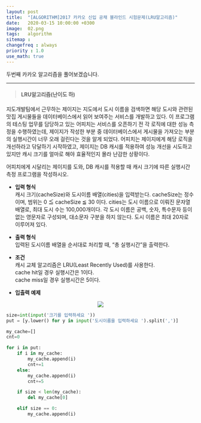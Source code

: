 ```yaml
---
layout: post
title:  "[ALGORITHM]2017 카카오 신입 공채 블라인드 시험문제(LRU알고리즘)"
date:   2020-03-15 10:00:00 +0300
image:  02.png
tags:   algorithm
sitemap :
changefreq : always
priority : 1.0
use_math: true
---
```



두번째 카카오 알고리즘을 풀어보겠습니다.

----------

> #### LRU알고리즘(난이도 하)

지도개발팀에서 근무하는 제이지는 지도에서 도시 이름을 검색하면 해당 도시와 관련된 맛집 게시물들을 데이터베이스에서 읽어 보여주는 서비스를 개발하고 있다. 이 프로그램의 테스팅 업무를 담당하고 있는 어피치는 서비스를 오픈하기 전 각 로직에 대한 성능 측정을 수행하였는데, 제이지가 작성한 부분 중 데이터베이스에서 게시물을 가져오는 부분의 실행시간이 너무 오래 걸린다는 것을 알게 되었다. 어피치는 제이지에게 해당 로직을 개선하라고 닦달하기 시작하였고, 제이지는 DB 캐시를 적용하여 성능 개선을 시도하고 있지만 캐시 크기를 얼마로 해야 효율적인지 몰라 난감한 상황이다.  

어피치에게 시달리는 제이지를 도와, DB 캐시를 적용할 때 캐시 크기에 따른 실행시간 측정 프로그램을 작성하시오.


* **입력 형식**  
캐시 크기(cacheSize)와 도시이름 배열(cities)을 입력받는다.
cacheSize는 정수이며, 범위는 0 ≦ cacheSize ≦ 30 이다.
cities는 도시 이름으로 이뤄진 문자열 배열로, 최대 도시 수는 100,000개이다.
각 도시 이름은 공백, 숫자, 특수문자 등이 없는 영문자로 구성되며, 대소문자 구분을 하지 않는다. 도시 이름은 최대 20자로 이루어져 있다.  


* **출력 형식**  
입력된 도시이름 배열을 순서대로 처리할 때, “총 실행시간”을 출력한다.  


* **조건**  
캐시 교체 알고리즘은 LRU(Least Recently Used)를 사용한다.  
cache hit일 경우 실행시간은 1이다.   
cache miss일 경우 실행시간은 5이다.  
 

* **입출력 예제**  

<center><img src="{{ site.baseurl }}/images/02.png" ></center>



```python
size=int(input('크기를 입력하세요 '))
put = [y.lower() for y in input('도시이름을 입력하세요 ').split(',')]

my_cache=[]
cnt=0

for i in put:
    if i in my_cache:
        my_cache.append(i)
        cnt+=1
    else:
        my_cache.append(i)
        cnt+=5

    if size < len(my_cache):
        del my_cache[0]

    elif size == 0:
        my_cache.append(i)
```
